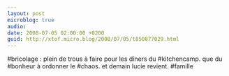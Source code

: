 ```yaml
---
layout: post
microblog: true
audio: 
date: 2008-07-05 02:00:00 +0200
guid: http://xtof.micro.blog/2008/07/05/t850877029.html
---
```

#bricolage : plein de trous à faire pour les dîners du #kitchencamp. que du #bonheur à ordonner le #chaos. et demain lucie revient. #famille
